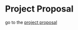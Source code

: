# Project Proposal
go to the [project proposal](https://github.com/1920-3ahif-syp/01-project-prposal-NathalieHerzog/blob/master/proposal.md)

